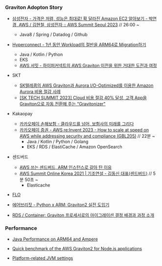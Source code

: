 ### Graviton Adopton Story ###

* [삼성전자 - 가격은 저렴, 성능은 최대로! 확 달라진 Amazon EC2 알아보기 - 박연경, AWS / 김현철, 삼성전자 :: AWS Summit Seoul 2023](https://www.youtube.com/watch?v=kByUnvQE_U0)  // 26:00 ~
  * Java8 / Spring / Datadog / Github 


* [Hyperconnect - 1년 동안 Workload의 절반을 ARM64로 Migration하기](https://hyperconnect.github.io/2023/07/25/migrate-half-of-workload-in-a-year.html)
  * Java / Kotlin / Python
  * EKS 
  * [AWS 서밋 - 하이퍼커넥트의 AWS Graviton 이전을 위한 거대한 도전과 여정](https://www.youtube.com/watch?v=AE1QHyFnZsw)


* SKT
   * [SK텔레콤의 AWS Graviton과 Aurora I/O-Optimized를 이용한 Amazon Aurora 비용 절감 사례](https://aws.amazon.com/ko/blogs/tech/costsaving-sktelecom-awsgraviton-auroraiooptimized/)
   * [[SK TECH SUMMIT 2023] Cloud 비용 절감 40% 달성, 고객 App을 Graviton으로 자동 전환해 주는 "Gravitonizer"](https://www.youtube.com/watch?v=3RLVVeeIAb4)

* Kakaopay
   * [카카오페이 손해보험 - 클라우드를 넘어, 보험사의 미래를 그리다](https://www.youtube.com/watch?v=rxQ1QwflZ18)
   * [카카오페이 증권 - AWS re:Invent 2023 - How to scale at speed on AWS while addressing security and compliance (GBL205)](https://www.youtube.com/watch?v=WljJ-sBQLS8&list=PLORxAVAC5fUW40w3WpbSbACrHZqhoQmG6&index=7) // 22분 ~ 
      * Java / Kotlin / Python / Golang
      * EKS / RDS / ElastiCache / Amazon OpenSearch 

* 센드버드
  * [AWS 쓰는 센드버드, ARM 인스턴스로 갈아 탄 이유](https://zdnet.co.kr/view/?no=20210511113119)
  * [AWS Summit Online Korea 2021 | 기조연설 - 김동신 대표(센드버드)](https://www.youtube.com/watch?v=1ybzxarCEls) // 5분 50초 ~
     * Elasticache




* [FLO](https://www.epnc.co.kr/news/articleView.html?idxno=228374)
       
* [에어브리짓 - Python x ARM: Graviton2 실전 도입기](https://engineering.ab180.co/stories/migrating-python-application-to-arm) 

* [RDS / Container: Graviton 프로세서로의 마이그레이션 결정 배경과 과정 소개](https://symplesims.github.io/aws/modernization/2024/02/29/experience-application-modernization-w-graviton.html)


### Performance ###

* [Java Performance on ARM64 and Ampere](https://www.youtube.com/watch?v=mknjkieXRsk)

* [Quick benchmark of the AWS Graviton2 for Node.js applications](https://medium.com/@meego/quick-benchmarking-of-the-aws-graviton2-for-node-js-applications-1ffb78992acc)

* [Platform-related JVM settings](https://community.amperecomputing.com/t/platform-related-jvm-settings/698)
